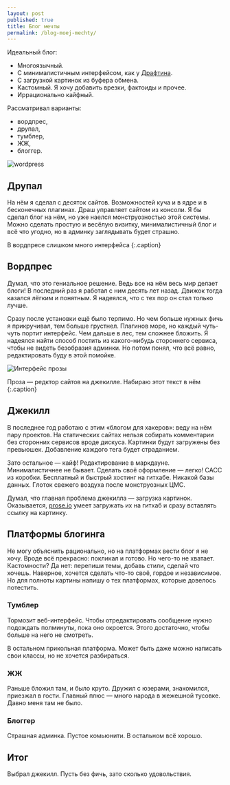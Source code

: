 ```yaml
---
layout: post
published: true
title: Блог мечты
permalink: /blog-moej-mechty/
---
```

Идеальный блог:

* Многоязычный.
* С минималистичным интерфейсом, как у [Драфтина](draftin.com).
* С загрузкой картинок из буфера обмена.
* Кастомный. Я хочу добавить врезки, фактоиды и прочее.
* Иррационально кайфный.

Рассматривал варианты:

* вордпрес,
* друпал,
* тумблер,
* ЖЖ,	
* блоггер.

![wordpress]({{site.baseurl}}/media/wordpress.png)

Друпал
---
На нём я сделал с десяток сайтов. Возможностей куча и в ядре и в бесконечных плагинах. Драш управляет сайтом из консоли. Я бы сделал блог на нём, но уже наелся монструозностью этой системы. Можно сделать простую и весёлую визитку, минималистичный блог и всё что угодно, но в админку заглядывать будет страшно.

В вордпресе слишком много интерфейса
{:.caption}

Вордпрес
---
Думал, что это гениальное решение. Ведь все на нём весь мир делает блоги! В последний раз я работал с ним десять лет назад. Движок тогда казался лёгким и понятным. Я надеялся, что с тех пор он стал только лучше.

Сразу после установки ещё было терпимо. Но чем больше нужных фичь я прикручивал, тем больше грустнел. Плагинов море, но каждый чуть-чуть портит интерфейс. Чем дальше в лес, тем сложнее бложить. Я надеялся найти способ постить из какого-нибудь стороннего сервиса, чтобы не видеть безобразия админки. Но потом понял, что всё равно, редактировать буду в этой помойке.

![Интерфейс прозы]({{site.baseurl}}/media/prose.png)

Проза — редктор сайтов на джекилле. Набираю этот текст в нём
{:.caption}

Джекилл
---
В последнее год работаю с этим «блогом для хакеров»: веду на нём пару проектов. На статических сайтах нельзя собирать комментарии без сторонних сервисов вроде дискуса. Картинки будут загружены без превьюшек. Добавление каждого тега будет страданием. 

Зато остальное — кайф! Редактирование в маркдауне. Минималистичнее не бывает. Сделать своё оформление — легко! САСС из коробки. Бесплатный и быстрый хостинг на гитхабе. Никакой базы данных. Глоток свежего воздуха после монструозных ЦМС.

Думал, что главная проблема джекилла — загрузка картинок. Оказывается, [prose.io](http://prose.io/) умеет загружать их на гитхаб и сразу вставлять ссылку на картинку.


Платформы блогинга
---

Не могу объяснить рационально, но на платформах вести блог я не хочу. Вроде всё прекрасно: покликал и готово. Но чего-то не хватает. Кастомности? Да нет: перепиши темы, добавь стили, сделай что хочешь. Наверное, хочется сделать что-то своё, гордое и независимое. Но для полноты картины напишу о тех платформах, которые довелось потестить.

### Тумблер

Тормозит веб-интерфейс. Чтобы отредактировать сообщение нужно подождать полминуты, пока оно окроется. Этого достаточно, чтобы больше на него не смотреть.

В остальном прикольная платформа. Может быть даже можно написать свои классы, но не хочется разбираться.

### ЖЖ

Раньше бложил там, и было круто. Дружил с юзерами, знакомился, приезжал в гости. Главный плюс — много народа в жежешной тусовке. Давно меня там не было.

### Блоггер

Страшная админка. Пустое комьюнити. В остальном всё хорошо.

Итог
---

Выбрал джекилл. Пусть без фичь, зато сколько удовольствия.
